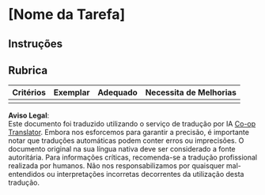 <!--
CO_OP_TRANSLATOR_METADATA:
{
  "original_hash": "b5f62ec256c7e43e771f0d3b4e1a9130",
  "translation_date": "2025-08-24T13:48:57+00:00",
  "source_file": "lesson-template/assignment.md",
  "language_code": "pt"
}
-->
# [Nome da Tarefa]

## Instruções

## Rubrica

| Critérios | Exemplar | Adequado | Necessita de Melhorias |
| --------- | -------- | -------- | ---------------------- |
|           |          |          |                        |

**Aviso Legal**:  
Este documento foi traduzido utilizando o serviço de tradução por IA [Co-op Translator](https://github.com/Azure/co-op-translator). Embora nos esforcemos para garantir a precisão, é importante notar que traduções automáticas podem conter erros ou imprecisões. O documento original na sua língua nativa deve ser considerado a fonte autoritária. Para informações críticas, recomenda-se a tradução profissional realizada por humanos. Não nos responsabilizamos por quaisquer mal-entendidos ou interpretações incorretas decorrentes da utilização desta tradução.